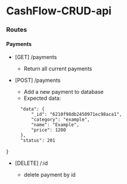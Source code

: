 # CashFlow-CRUD-api

### Routes

#### Payments

- [GET] /payments

  - Return all current payments

- [POST] /payments

  - Add a new payment to database
  - Expected data:

  ```json{
    "data": {
        "_id": "6210f98db2450971ec98aca1",
        "category": "example",
        "name": "Example",
        "price": 1200
    },
    "status": 201
}
  
- [DELETE] /:id

  - delete payment by id
